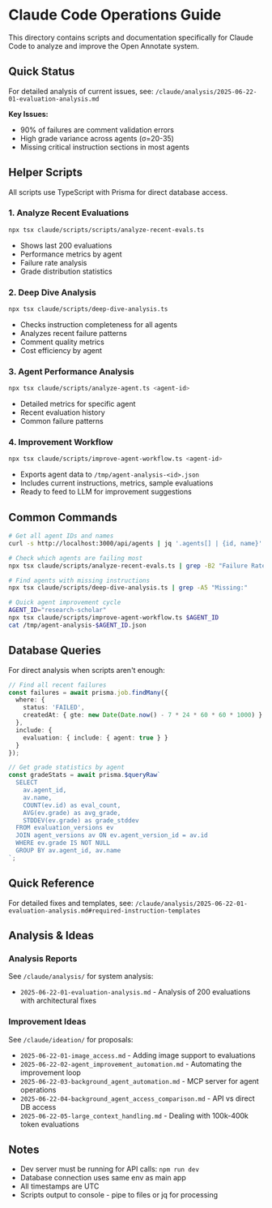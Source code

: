 # Claude Code Operations Guide

This directory contains scripts and documentation specifically for Claude Code to analyze and improve the Open Annotate system.

## Quick Status

For detailed analysis of current issues, see: `/claude/analysis/2025-06-22-01-evaluation-analysis.md`

**Key Issues:**
- 90% of failures are comment validation errors
- High grade variance across agents (σ=20-35)
- Missing critical instruction sections in most agents

## Helper Scripts

All scripts use TypeScript with Prisma for direct database access.

### 1. Analyze Recent Evaluations
```bash
npx tsx claude/scripts/scripts/analyze-recent-evals.ts
```
- Shows last 200 evaluations
- Performance metrics by agent
- Failure rate analysis
- Grade distribution statistics

### 2. Deep Dive Analysis
```bash
npx tsx claude/scripts/deep-dive-analysis.ts
```
- Checks instruction completeness for all agents
- Analyzes recent failure patterns
- Comment quality metrics
- Cost efficiency by agent

### 3. Agent Performance Analysis
```bash
npx tsx claude/scripts/analyze-agent.ts <agent-id>
```
- Detailed metrics for specific agent
- Recent evaluation history
- Common failure patterns

### 4. Improvement Workflow
```bash
npx tsx claude/scripts/improve-agent-workflow.ts <agent-id>
```
- Exports agent data to `/tmp/agent-analysis-<id>.json`
- Includes current instructions, metrics, sample evaluations
- Ready to feed to LLM for improvement suggestions

## Common Commands

```bash
# Get all agent IDs and names
curl -s http://localhost:3000/api/agents | jq '.agents[] | {id, name}'

# Check which agents are failing most
npx tsx claude/scripts/analyze-recent-evals.ts | grep -B2 "Failure Rate"

# Find agents with missing instructions
npx tsx claude/scripts/deep-dive-analysis.ts | grep -A5 "Missing:"

# Quick agent improvement cycle
AGENT_ID="research-scholar"
npx tsx claude/scripts/improve-agent-workflow.ts $AGENT_ID
cat /tmp/agent-analysis-$AGENT_ID.json
```

## Database Queries

For direct analysis when scripts aren't enough:

```typescript
// Find all recent failures
const failures = await prisma.job.findMany({
  where: { 
    status: 'FAILED',
    createdAt: { gte: new Date(Date.now() - 7 * 24 * 60 * 60 * 1000) }
  },
  include: {
    evaluation: { include: { agent: true } }
  }
});

// Get grade statistics by agent
const gradeStats = await prisma.$queryRaw`
  SELECT 
    av.agent_id,
    av.name,
    COUNT(ev.id) as eval_count,
    AVG(ev.grade) as avg_grade,
    STDDEV(ev.grade) as grade_stddev
  FROM evaluation_versions ev
  JOIN agent_versions av ON ev.agent_version_id = av.id
  WHERE ev.grade IS NOT NULL
  GROUP BY av.agent_id, av.name
`;
```

## Quick Reference

For detailed fixes and templates, see: `/claude/analysis/2025-06-22-01-evaluation-analysis.md#required-instruction-templates`

## Analysis & Ideas

### Analysis Reports
See `/claude/analysis/` for system analysis:
- `2025-06-22-01-evaluation-analysis.md` - Analysis of 200 evaluations with architectural fixes

### Improvement Ideas
See `/claude/ideation/` for proposals:
- `2025-06-22-01-image_access.md` - Adding image support to evaluations
- `2025-06-22-02-agent_improvement_automation.md` - Automating the improvement loop
- `2025-06-22-03-background_agent_automation.md` - MCP server for agent operations
- `2025-06-22-04-background_agent_access_comparison.md` - API vs direct DB access
- `2025-06-22-05-large_context_handling.md` - Dealing with 100k-400k token evaluations

## Notes

- Dev server must be running for API calls: `npm run dev`
- Database connection uses same env as main app
- All timestamps are UTC
- Scripts output to console - pipe to files or jq for processing